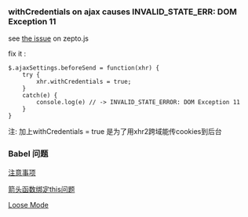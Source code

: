 ### withCredentials on ajax causes INVALID_STATE_ERR: DOM Exception 11

see [the issue](https://github.com/madrobby/zepto/pull/935) on zepto.js

fix it :

```
$.ajaxSettings.beforeSend = function(xhr) {
    try {
        xhr.withCredentials = true;
    }
    catch(e) {
        console.log(e) // -> INVALID_STATE_ERROR: DOM Exception 11
    }
}
```

注: 加上withCredentials = true 是为了用xhr2跨域能传cookies到后台


### Babel 问题

[注意事项](https://babeljs.io/docs/advanced/caveats/)

[箭头函数绑定this问题](https://github.com/babel/babel/issues/814)

[Loose Mode](https://babeljs.io/docs/advanced/loose/#es6-modules)
